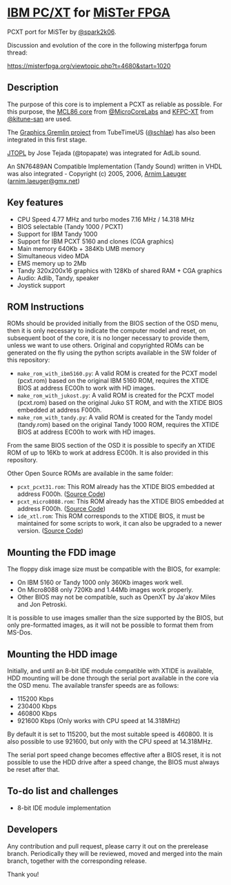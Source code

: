 # [IBM PC/XT](https://en.wikipedia.org/wiki/IBM_Personal_Computer_XT) for [MiSTer FPGA](https://mister-devel.github.io/MkDocs_MiSTer/)

PCXT port for MiSTer by [@spark2k06](https://github.com/spark2k06/).

Discussion and evolution of the core in the following misterfpga forum thread:

https://misterfpga.org/viewtopic.php?t=4680&start=1020

## Description

The purpose of this core is to implement a PCXT as reliable as possible. For this purpose, the [MCL86 core](https://github.com/MicroCoreLabs/Projects/tree/master/MCL86) from [@MicroCoreLabs](https://github.com/MicroCoreLabs/) and [KFPC-XT](https://github.com/kitune-san/KFPC-XT) from [@kitune-san](https://github.com/kitune-san) are used.

The [Graphics Gremlin project](https://github.com/schlae/graphics-gremlin) from TubeTimeUS ([@schlae](https://github.com/schlae)) has also been integrated in this first stage.

[JTOPL](https://github.com/jotego/jtopl) by Jose Tejada (@topapate) was integrated for AdLib sound.

An SN76489AN Compatible Implementation (Tandy Sound) written in VHDL was also integrated - Copyright (c) 2005, 2006, [Arnim Laeuger](https://github.com/devsaurus) (arnim.laeuger@gmx.net)

## Key features

* CPU Speed 4.77 MHz and turbo modes 7.16 MHz / 14.318 MHz
* BIOS selectable (Tandy 1000 / PCXT)
* Support for IBM Tandy 1000
* Support for IBM PCXT 5160 and clones (CGA graphics)
* Main memory 640Kb + 384Kb UMB memory
* Simultaneous video MDA
* EMS memory up to 2Mb
* Tandy 320x200x16 graphics with 128Kb of shared RAM + CGA graphics
* Audio: Adlib, Tandy, speaker
* Joystick support

## ROM Instructions

ROMs should be provided initially from the BIOS section of the OSD menu, then it is only necessary to indicate the computer model and reset, on subsequent boot of the core, it is no longer necessary to provide them, unless we want to use others. Original and copyrighted ROMs can be generated on the fly using the python scripts available in the SW folder of this repository:

* `make_rom_with_ibm5160.py`: A valid ROM is created for the PCXT model (pcxt.rom) based on the original IBM 5160 ROM, requires the XTIDE BIOS at address EC00h to work with HD images.
* `make_rom_with_jukost.py`: A valid ROM is created for the PCXT model (pcxt.rom) based on the original Juko ST ROM, and with the XTIDE BIOS embedded at address F000h.
* `make_rom_with_tandy.py`: A valid ROM is created for the Tandy model (tandy.rom) based on the original Tandy 1000 ROM, requires the XTIDE BIOS at address EC00h to work with HD images.

From the same BIOS section of the OSD it is possible to specify an XTIDE ROM of up to 16Kb to work at address EC00h. It is also provided in this repository.

Other Open Source ROMs are available in the same folder:

* `pcxt_pcxt31.rom`: This ROM already has the XTIDE BIOS embedded at address F000h. ([Source Code](https://github.com/virtualxt/pcxtbios))
* `pcxt_micro8088.rom`: This ROM already has the XTIDE BIOS embedded at address F000h. ([Source Code](https://github.com/skiselev/8088_bios))
* `ide_xtl.rom`: This ROM corresponds to the XTIDE BIOS, it must be maintained for some scripts to work, it can also be upgraded to a newer version. ([Source Code](https://www.xtideuniversalbios.org/))

## Mounting the FDD image

The floppy disk image size must be compatible with the BIOS, for example:

* On IBM 5160 or Tandy 1000 only 360Kb images work well.
* On Micro8088 only 720Kb and 1.44Mb images work properly.
* Other BIOS may not be compatible, such as OpenXT by Ja'akov Miles and Jon Petroski.

It is possible to use images smaller than the size supported by the BIOS, but only pre-formatted images, as it will not be possible to format them from MS-Dos.

## Mounting the HDD image

Initially, and until an 8-bit IDE module compatible with XTIDE is available, HDD mounting will be done through the serial port available in the core via the OSD menu. The available transfer speeds are as follows:

* 115200 Kbps
* 230400 Kbps
* 460800 Kbps
* 921600 Kbps (Only works with CPU speed at 14.318MHz)

By default it is set to 115200, but the most suitable speed is 460800. It is also possible to use 921600, but only with the CPU speed at 14.318MHz.

The serial port speed change becomes effective after a BIOS reset, it is not possible to use the HDD drive after a speed change, the BIOS must always be reset after that.

## To-do list and challenges

* 8-bit IDE module implementation

## Developers

Any contribution and pull request, please carry it out on the prerelease branch. Periodically they will be reviewed, moved and merged into the main branch, together with the corresponding release.

Thank you!
